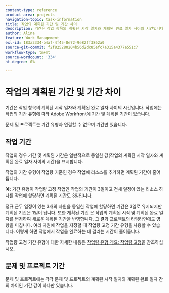 ```yaml
---
content-type: reference
product-area: projects
navigation-topic: task-information
title: 작업의 계획된 기간 및 기간 차이
description: 기간은 작업 항목의 계획된 시작 일자와 계획된 완료 일자 사이의 시간입니다. 작업에는 작업의 기간 유형에 따라 Adobe Workfront에 기간 및 계획된 기간이 있습니다.
author: Alina
feature: Work Management
exl-id: 183a3334-b4af-4f45-8e72-9e82ff3862a0
source-git-commit: f2f825280204b56d2dc85efc7a315a4377e551c7
workflow-type: tm+mt
source-wordcount: '334'
ht-degree: 0%

---
```


# 작업의 계획된 기간 및 기간 차이

기간은 작업 항목의 계획된 시작 일자와 계획된 완료 일자 사이의 시간입니다. 작업에는 작업의 기간 유형에 따라 Adobe Workfront에 기간 및 계획된 기간이 있습니다.

문제 및 프로젝트는 기간 유형과 연결할 수 없으며 기간만 있습니다.

## 작업 기간

작업의 경우 기간 및 계획된 기간은 일반적으로 동일한 값(작업의 계획된 시작 일자와 계획된 완료 일자 사이의 시간)을 표시합니다.

작업의 기간 유형이 작업량 기준인 경우 작업에 리소스를 추가하면 계획된 기간이 줄어듭니다.

**예:** 기간 유형이 작업량 고정 작업인 작업의 기간이 3일이고 전체 일정이 있는 리소스 하나를 작업에 할당하면 계획된 기간도 3일입니다.

정규 근무 일정이 있는 3개의 자원을 동일한 작업에 할당하면 기간은 3일로 유지되지만 계획된 기간은 1일이 됩니다. 또한 계획된 기간 은 작업의 계획된 시작 및 계획된 완료 일자를 변경하여 새로운 계획된 기간을 반영합니다. 그 결과 프로젝트의 타임라인에도 영향을 미칩니다.
여러 자원에 작업을 지정할 때 작업량 고정 기간 유형을 사용할 수 있습니다. 이렇게 하면 작업에서 작업을 완료하는 데 걸리는 시간이 줄어듭니다.

작업량 고정 기간 유형에 대한 자세한 내용은 [작업량 유형 개요: 작업량 고정](../../../manage-work/tasks/taskdurtn/effort-driven.md)을 참조하십시오.

## 문제 및 프로젝트 기간

문제 및 프로젝트에는 각각 문제 및 프로젝트의 계획된 시작 일자와 계획된 완료 일자 간의 차이인 기간 값이 하나만 있습니다.
